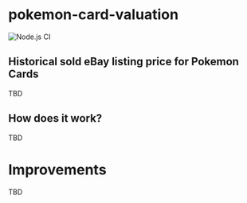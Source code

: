 # pokemon-card-valuation

![Node.js CI](https://github.com/MannanM/pokemon-card-valuation/workflows/Node.js%20CI/badge.svg?branch=main&event=push)

## Historical sold eBay listing price for Pokemon Cards

TBD 

## How does it work?

TBD 

# Improvements

TBD
